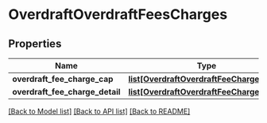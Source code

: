 # OverdraftOverdraftFeesCharges

## Properties
Name | Type | Description | Notes
------------ | ------------- | ------------- | -------------
**overdraft_fee_charge_cap** | [**list[OverdraftOverdraftFeeChargeCap]**](OverdraftOverdraftFeeChargeCap.md) |  | [optional] 
**overdraft_fee_charge_detail** | [**list[OverdraftOverdraftFeeChargeDetail]**](OverdraftOverdraftFeeChargeDetail.md) |  | [optional] 

[[Back to Model list]](../README.md#documentation-for-models) [[Back to API list]](../README.md#documentation-for-api-endpoints) [[Back to README]](../README.md)


